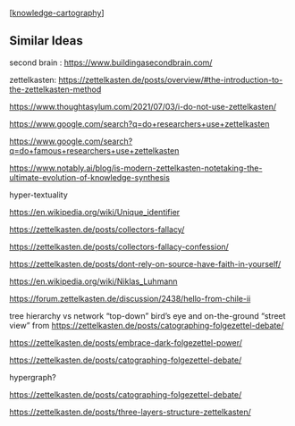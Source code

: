 

[[knowledge-cartography]]

## Similar Ideas

second brain : https://www.buildingasecondbrain.com/

zettelkasten: https://zettelkasten.de/posts/overview/#the-introduction-to-the-zettelkasten-method

https://www.thoughtasylum.com/2021/07/03/i-do-not-use-zettelkasten/

https://www.google.com/search?q=do+researchers+use+zettelkasten

https://www.google.com/search?q=do+famous+researchers+use+zettelkasten

https://www.notably.ai/blog/is-modern-zettelkasten-notetaking-the-ultimate-evolution-of-knowledge-synthesis

hyper-textuality

https://en.wikipedia.org/wiki/Unique_identifier

https://zettelkasten.de/posts/collectors-fallacy/

https://zettelkasten.de/posts/collectors-fallacy-confession/

https://zettelkasten.de/posts/dont-rely-on-source-have-faith-in-yourself/

https://en.wikipedia.org/wiki/Niklas_Luhmann

https://forum.zettelkasten.de/discussion/2438/hello-from-chile-ii

tree hierarchy vs network
 “top-down” bird’s eye and on-the-ground “street view” from https://zettelkasten.de/posts/catographing-folgezettel-debate/

https://zettelkasten.de/posts/embrace-dark-folgezettel-power/

https://zettelkasten.de/posts/catographing-folgezettel-debate/

hypergraph?

https://zettelkasten.de/posts/catographing-folgezettel-debate/

https://zettelkasten.de/posts/three-layers-structure-zettelkasten/

[//begin]: # "Autogenerated link references for markdown compatibility"
[knowledge-cartography]: .././bubbles/knowledge-cartography "knowledge-cartography"
[//end]: # "Autogenerated link references"

